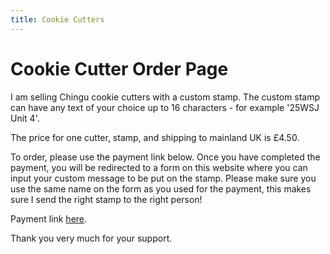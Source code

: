 ```yaml
---
title: Cookie Cutters
---
```


# Cookie Cutter Order Page

I am selling Chingu cookie cutters with a custom stamp. The custom stamp can have any text of your choice up to 16 characters - for example '25WSJ Unit 4'.

The price for one cutter, stamp, and shipping to mainland UK is £4.50.

To order, please use the payment link below. Once you have completed the payment, you will be redirected to a form on this website where you can input your custom message to be put on the stamp.
Please make sure you use the same name on the form as you used for the payment, this makes sure I send the right stamp to the right person!

Payment link [here](https://buy.stripe.com/5kAdRxagD1RT7Vm8wx).

Thank you very much for your support.
